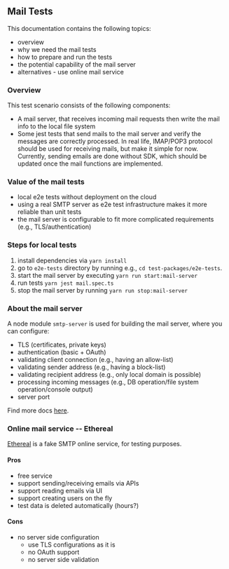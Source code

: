 ## Mail Tests
This documentation contains the following topics:
- overview
- why we need the mail tests
- how to prepare and run the tests
- the potential capability of the mail server
- alternatives - use online mail service

### Overview
This test scenario consists of the following components:
- A mail server, that receives incoming mail requests then write the mail info to the local file system
- Some jest tests that send mails to the mail server and verify the messages are correctly processed. 
In real life, IMAP/POP3 protocol should be used for receiving mails, but make it simple for now.
Currently, sending emails are done without SDK, which should be updated once the mail functions are implemented.

### Value of the mail tests
- local e2e tests without deployment on the cloud
- using a real SMTP server as e2e test infrastructure makes it more reliable than unit tests
- the mail server is configurable to fit more complicated requirements (e.g., TLS/authentication)

### Steps for local tests
1. install dependencies via `yarn install`
1. go to `e2e-tests` directory by running e.g., `cd test-packages/e2e-tests`.
1. start the mail server by executing `yarn run start:mail-server`
1. run tests `yarn jest mail.spec.ts`
1. stop the mail server by running `yarn run stop:mail-server`

### About the mail server
A node module `smtp-server` is used for building the mail server, where you can configure:
- TLS (certificates, private keys)
- authentication (basic + OAuth)
- validating client connection (e.g., having an allow-list)
- validating sender address (e.g., having a block-list)
- validating recipient address (e.g., only local domain is possible)
- processing incoming messages (e.g., DB operation/file system operation/console output)
- server port

Find more docs [here](https://nodemailer.com/extras/smtp-server/).

### Online mail service -- Ethereal
[Ethereal](https://ethereal.email) is a fake SMTP online service, for testing purposes.

#### Pros
- free service
- support sending/receiving emails via APIs
- support reading emails via UI
- support creating users on the fly
- test data is deleted automatically (hours?)

#### Cons
- no server side configuration
  - use TLS configurations as it is
  - no OAuth support 
  - no server side validation

